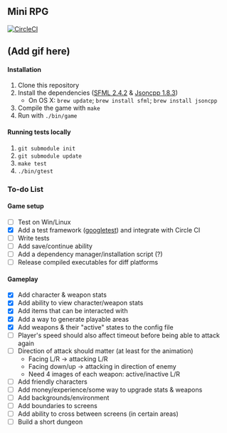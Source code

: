 ## Mini RPG
[![CircleCI](https://circleci.com/gh/ISauve/Mini_RPG.png?style=shield&circle-token=774174d09b31158629a5abf5e26d5f8bd70f62e8)](https://circleci.com/gh/ISauve/Mini_RPG)

## (Add gif here)

#### Installation
1. Clone this repository
2. Install the dependencies ([SFML 2.4.2](https://www.sfml-dev.org/download/sfml/2.4.2/) & [Jsoncpp 1.8.3](https://github.com/open-source-parsers/jsoncpp/releases))
    - On OS X:  `brew update`; `brew install sfml`; `brew install jsoncpp`
3. Compile the game with `make`
4. Run with `./bin/game`

#### Running tests locally
1. `git submodule init`
2. `git submodule update`
3. `make test`
4. `./bin/gtest`

### To-do List

#### Game setup
- [ ] Test on Win/Linux
- [x] Add a test framework ([googletest](https://github.com/google/googletest)) and integrate with Circle CI
- [ ] Write tests
- [ ] Add save/continue ability
- [ ] Add a dependency manager/installation script (?)
- [ ] Release compiled executables for diff platforms

#### Gameplay 
- [x] Add character & weapon stats
- [x] Add ability to view character/weapon stats
- [x] Add items that can be interacted with
- [x] Add a way to generate playable areas
- [x] Add weapons & their "active" states to the config file
- [ ] Player's speed should also affect timeout before being able to attack again
- [ ] Direction of attack should matter (at least for the animation)
    - Facing L/R -> attacking L/R
    - Facing down/up -> attacking in direction of enemy
    - Need 4 images of each weapon: active/inactive L/R
- [ ] Add friendly characters
- [ ] Add money/experience/some way to upgrade stats & weapons
- [ ] Add backgrounds/environment
- [ ] Add boundaries to screens
- [ ] Add ability to cross between screens (in certain areas)
- [ ] Build a short dungeon